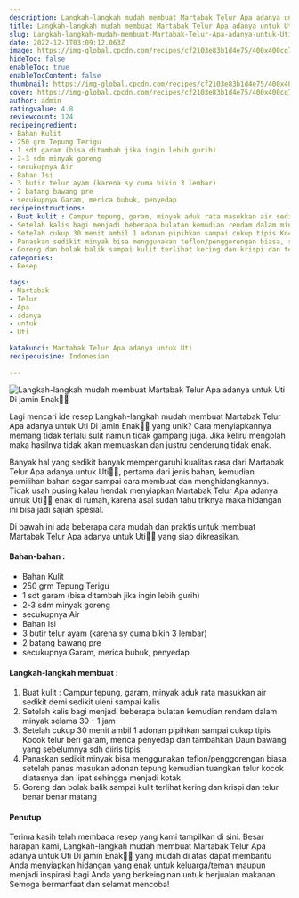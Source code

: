 ```yaml
---
description: Langkah-langkah mudah membuat Martabak Telur Apa adanya untuk Uti Di jamin Enak"
title: Langkah-langkah mudah membuat Martabak Telur Apa adanya untuk Uti Di jamin Enak
slug: Langkah-langkah-mudah-membuat-Martabak-Telur-Apa-adanya-untuk-Uti-Di-jamin-Enak
date: 2022-12-1T03:09:12.063Z
image: https://img-global.cpcdn.com/recipes/cf2103e83b1d4e75/400x400cq70/photo.jpg
hideToc: false
enableToc: true
enableTocContent: false
thumbnail: https://img-global.cpcdn.com/recipes/cf2103e83b1d4e75/400x400cq70/photo.jpg
cover: https://img-global.cpcdn.com/recipes/cf2103e83b1d4e75/400x400cq70/photo.jpg
author: admin
ratingvalue: 4.8
reviewcount: 124
recipeingredient:
- Bahan Kulit
- 250 grm Tepung Terigu
- 1 sdt garam (bisa ditambah jika ingin lebih gurih)
- 2-3 sdm minyak goreng
- secukupnya Air
- Bahan Isi
- 3 butir telur ayam (karena sy cuma bikin 3 lembar)
- 2 batang bawang pre
- secukupnya Garam, merica bubuk, penyedap
recipeinstructions:
- Buat kulit : Campur tepung, garam, minyak aduk rata masukkan air sedikit demi sedikit uleni sampai kalis
- Setelah kalis bagi menjadi beberapa bulatan kemudian rendam dalam minyak selama 30 - 1 jam
- Setelah cukup 30 menit ambil 1 adonan pipihkan sampai cukup tipis Kocok telur beri garam, merica penyedap dan tambahkan Daun bawang yang sebelumnya sdh diiris tipis
- Panaskan sedikit minyak bisa menggunakan teflon/penggorengan biasa, setelah panas masukan adonan tepung kemudian tuangkan telur kocok diatasnya dan lipat sehingga menjadi kotak
- Goreng dan bolak balik sampai kulit terlihat kering dan krispi dan telur benar benar matang
categories:
- Resep

tags:
- Martabak
- Telur
- Apa
- adanya
- untuk
- Uti

katakunci: Martabak Telur Apa adanya untuk Uti
recipecuisine: Indonesian

---
```


![Langkah-langkah mudah membuat Martabak Telur Apa adanya untuk Uti Di jamin Enak👩‍🍳](https://img-global.cpcdn.com/recipes/cf2103e83b1d4e75/400x400cq70/photo.jpg)

Lagi mencari ide resep Langkah-langkah mudah membuat Martabak Telur Apa adanya untuk Uti Di jamin Enak👩‍🍳 yang unik? Cara menyiapkannya memang tidak terlalu sulit namun tidak gampang juga. Jika keliru mengolah maka hasilnya tidak akan memuaskan dan justru cenderung tidak enak.

Banyak hal yang sedikit banyak mempengaruhi kualitas rasa dari Martabak Telur Apa adanya untuk Uti👩‍🍳, pertama dari jenis bahan, kemudian pemilihan bahan segar sampai cara membuat dan menghidangkannya. Tidak usah pusing kalau hendak menyiapkan Martabak Telur Apa adanya untuk Uti👩‍🍳 enak di rumah, karena asal sudah tahu triknya maka hidangan ini bisa jadi sajian spesial.

Di bawah ini ada beberapa cara mudah dan praktis untuk membuat Martabak Telur Apa adanya untuk Uti👩‍🍳 yang siap dikreasikan.

<!--inarticleads1-->

#### Bahan-bahan :

- Bahan Kulit
- 250 grm Tepung Terigu
- 1 sdt garam (bisa ditambah jika ingin lebih gurih)
- 2-3 sdm minyak goreng
- secukupnya Air
- Bahan Isi
- 3 butir telur ayam (karena sy cuma bikin 3 lembar)
- 2 batang bawang pre
- secukupnya Garam, merica bubuk, penyedap

<!--inarticleads2-->

#### Langkah-langkah membuat :

1. Buat kulit : Campur tepung, garam, minyak aduk rata masukkan air sedikit demi sedikit uleni sampai kalis
1. Setelah kalis bagi menjadi beberapa bulatan kemudian rendam dalam minyak selama 30 - 1 jam
1. Setelah cukup 30 menit ambil 1 adonan pipihkan sampai cukup tipis Kocok telur beri garam, merica penyedap dan tambahkan Daun bawang yang sebelumnya sdh diiris tipis
1. Panaskan sedikit minyak bisa menggunakan teflon/penggorengan biasa, setelah panas masukan adonan tepung kemudian tuangkan telur kocok diatasnya dan lipat sehingga menjadi kotak
1. Goreng dan bolak balik sampai kulit terlihat kering dan krispi dan telur benar benar matang

#### Penutup

Terima kasih telah membaca resep yang kami tampilkan di sini. Besar harapan kami, Langkah-langkah mudah membuat Martabak Telur Apa adanya untuk Uti Di jamin Enak👩‍🍳 yang mudah di atas dapat membantu Anda menyiapkan hidangan yang enak untuk keluarga/teman maupun menjadi inspirasi bagi Anda yang berkeinginan untuk berjualan makanan. Semoga bermanfaat dan selamat mencoba!